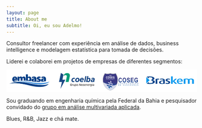 ```yaml
---
layout: page
title: About me
subtitle: Oi, eu sou Adelmo!
---
```


<span class="fa fa-briefcase about-icon"></span>  Consultor freelancer com experiência em análise de dados, business intelligence e modelagem estatística para tomada de decisões.

<span class="fa fa-building about-icon"></span>  Liderei e colaborei em projetos de empresas de diferentes segmentos:

<p><img src="/img/companies.PNG" align="center"></p>

<span class="fa fa-graduation-cap about-icon"></span> Sou graduando em engenharia química pela Federal da Bahia e pesquisador convidado do [grupo em análise multivariada aplicada](https://gamaufba.wordpress.com/).

<span class="fa fa-heart about-icon"></span> Blues, R&B, Jazz e chá mate.
